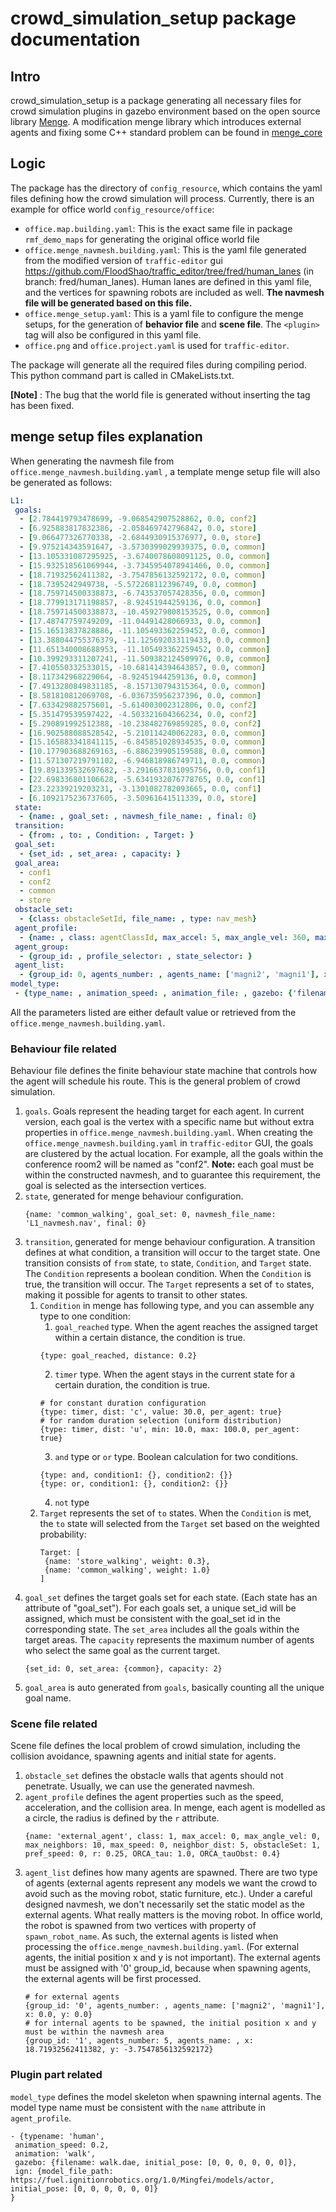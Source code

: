 # crowd_simulation_setup package documentation
## Intro
crowd_simulation_setup is a package generating all necessary files for crowd simulation plugins in gazebo environment based on the open source library [Menge](https://github.com/MengeCrowdSim/Menge). A modification menge library which introduces external agents and fixing some C++ standard problem can be found in [menge_core](https://github.com/FloodShao/menge_core)

## Logic
The package has the directory of `config_resource`, which contains the yaml files defining how the crowd simulation will process. Currently, there is an example for office world `config_resource/office`:
* `office.map.building.yaml`: This is the exact same file in package `rmf_demo_maps` for generating the original office world file
* `office.menge_navmesh.building.yaml`: This is the yaml file generated from the modified version of `traffic-editor` gui <https://github.com/FloodShao/traffic_editor/tree/fred/human_lanes> (in branch: fred/human_lanes). Human lanes are defined in this yaml file, and the vertices for spawning robots are included as well. **The navmesh file will be generated based on this file.**
* `office.menge_setup.yaml`: This is a yaml file to configure the menge setups, for the generation of **behavior file** and **scene file**. The `<plugin>` tag will also be configured in this yaml file.
* `office.png` and `office.project.yaml` is used for `traffic-editor`.

The package will generate all the required files during compiling period. This python command part is called in CMakeLists.txt. 

**[Note]** :
The bug that the world file is generated without inserting the <plugin> tag has been fixed.

## menge setup files explanation
When generating the navmesh file from `office.menge_navmesh.building.yaml` , a template menge setup file will also be generated as follows:

```yaml
L1:
 goals:
  - [2.784419793478699, -9.068542907528862, 0.0, conf2]
  - [6.925883817832386, -2.058469742796842, 0.0, store]
  - [9.066477326770338, -2.6844930915376977, 0.0, store]
  - [9.975214343591647, -3.5730399029939375, 0.0, common]
  - [13.105331087295925, -3.6740078608091125, 0.0, common]
  - [15.932518561069944, -3.7345954078941466, 0.0, common]
  - [18.71932562411382, -3.7547856132592172, 0.0, common]
  - [18.7395242949738, -5.572268112396749, 0.0, common]
  - [18.759714500338873, -6.743537057428356, 0.0, common]
  - [18.779913171198857, -8.92451944259136, 0.0, common]
  - [18.759714500338873, -10.459279808153525, 0.0, common]
  - [17.48747759749209, -11.04491428066933, 0.0, common]
  - [15.16513837828886, -11.105493362259452, 0.0, common]
  - [13.388044755376379, -11.125692033119433, 0.0, common]
  - [11.651340008688953, -11.105493362259452, 0.0, common]
  - [10.399293311207241, -11.509382124509976, 0.0, common]
  - [7.410550332533015, -10.681414394643857, 0.0, common]
  - [8.117342968229064, -8.92451944259136, 0.0, common]
  - [7.4913280849831185, -8.157130794315364, 0.0, common]
  - [8.581810812069708, -6.036735956237396, 0.0, common]
  - [7.633429882575601, -5.614003002312806, 0.0, conf2]
  - [5.351479539597422, -4.503321604366234, 0.0, conf2]
  - [5.290891992512388, -10.238482769859285, 0.0, conf2]
  - [16.902588088528542, -5.210114240062283, 0.0, common]
  - [15.165883341841115, -6.845851028934535, 0.0, common]
  - [10.177903688269163, -6.886239905159588, 0.0, common]
  - [11.571307219791102, -6.946818986749711, 0.0, common]
  - [19.891339532697682, -3.2916637831095756, 0.0, conf1]
  - [22.698336801106628, -5.6341932076778765, 0.0, conf1]
  - [23.22339219203231, -3.1301082782093665, 0.0, conf1]
  - [6.1092175236737605, -3.50961641511339, 0.0, store]
 state:
  - {name: , goal_set: , navmesh_file_name: , final: 0}
 transition:
  - {from: , to: , Condition: , Target: }
 goal_set:
  - {set_id: , set_area: , capacity: }
 goal_area:
  - conf1
  - conf2
  - common
  - store
 obstacle_set:
  - {class: obstacleSetId, file_name: , type: nav_mesh}
 agent_profile:
  - {name: , class: agentClassId, max_accel: 5, max_angle_vel: 360, max_neighbors: 10, max_speed: 0, neighbor_dist: 5, obstacleSet: obstacleSetId, pref_speed: 0, r: 0.2, ORCA_tau: 1.0, ORCA_tauObst: 0.4}
 agent_group:
  - {group_id: , profile_selector: , state_selector: }
 agent_list:
  - {group_id: 0, agents_number: , agents_name: ['magni2', 'magni1'], x: 0.0, y: 0.0}
model_type:
 - {type_name: , animation_speed: , animation_file: , gazebo: {'filename': '', 'initial_pose': [0, 0, 0, 0, 0, 0]}, ign: {'model_file_path': '', 'initial_pose': [0, 0, 0, 0, 0, 0]} }
```

All the parameters listed are either default value or retrieved from the `office.menge_navmesh.building.yaml`. 
### Behaviour file related
Behaviour file defines the finite behaviour state machine that controls how the agent will schedule his route. This is the general problem of crowd simulation.
1. `goals`. Goals represent the heading target for each agent. In current version, each goal is the vertex with a specific name but without extra properties in `office.menge_navmesh.building.yaml`. When creating the `office.menge_navmesh.building.yaml` in `traffic-editor` GUI, the goals are clustered by the actual location. For example, all the goals within the conference room2 will be named as "conf2". **Note:** each goal must be within the constructed navmesh, and to guarantee this requirement, the goal is selected as the intersection vertices.
2. `state`, generated for menge behaviour configuration. 
    ```
    {name: 'common_walking', goal_set: 0, navmesh_file_name: 'L1_navmesh.nav', final: 0}
    ```
3. `transition`, generated for menge behaviour configuration. A transition defines at what condition, a transition will occur to the target state. One transition consists of `from` state, `to` state, `Condition`, and `Target` state. The `Condition` represents a boolean condition. When the `Condition` is true, the transition will occur. The `Target` represents a set of `to` states, making it possible for agents to transit to other states. 
    1. `Condition` in menge has following type, and you can assemble any type to one condition:
        1. `goal_reached` type. When the agent reaches the assigned target within a certain distance, the condition is true.
        ```
        {type: goal_reached, distance: 0.2}
        ```
        2. `timer` type. When the agent stays in the current state for a certain duration, the condition is true.
        ```
        # for constant duration configuration
        {type: timer, dist: 'c', value: 30.0, per_agent: true}
        # for random duration selection (uniform distribution)
        {type: timer, dist: 'u', min: 10.0, max: 100.0, per_agent: true}
        ```
        3. `and` type or `or` type. Boolean calculation for two conditions.
        ```
        {type: and, condition1: {}, condition2: {}}
        {type: or, condition1: {}, condition2: {}}
        ```
        4. `not` type
    2. `Target` represents the set of `to` states. When the `Condition` is met, the `to` state will selected from the `Target` set based on the weighted probability:
        ```
        Target: [
         {name: 'store_walking', weight: 0.3}, 
         {name: 'common_walking', weight: 1.0}
        ]
        ```
4. `goal_set` defines the target goals set for each state. (Each state has an attribute of "goal_set"). For each goals set, a unique set_id will be assigned, which must be consistent with the goal_set id in the corresponding state. The `set_area` includes all the goals within the target areas. The `capacity` represents the maximum number of agents who select the same goal as the current target. 
    ```
    {set_id: 0, set_area: {common}, capacity: 2}
    ```
5. `goal_area` is auto generated from `goals`, basically counting all the unique goal name.
### Scene file related
Scene file defines the local problem of crowd simulation, including the collision avoidance, spawning agents and initial state for agents.
1. `obstacle_set` defines the obstacle walls that agents should not penetrate. Usually, we can use the generated navmesh.
2. `agent_profile` defines the agent properties such as the speed, acceleration, and the collision area. In menge, each agent is modelled as a circle, the radius is defined by the `r` attribute. 
    ```
    {name: 'external_agent', class: 1, max_accel: 0, max_angle_vel: 0, max_neighbors: 10, max_speed: 0, neighbor_dist: 5, obstacleSet: 1, pref_speed: 0, r: 0.25, ORCA_tau: 1.0, ORCA_tauObst: 0.4}
    ```
3. `agent_list` defines how many agents are spawned. There are two type of agents (external agents represent any models we want the crowd to avoid such as the moving robot, static furniture, etc.). Under a careful designed navmesh, we don't necessarily set the static model as the external agents. What really matters is the moving robot. In office world, the robot is spawned from two vertices with property of `spawn_robot_name`. As such, the external agents is listed when processing the `office.menge_navmesh.building.yaml`. (For external agents, the initial position x and y is not important). The external agents must be assigned with '0' group_id, because when spawning agents, the external agents will be first processed.
    ```
    # for external agents
    {group_id: '0', agents_number: , agents_name: ['magni2', 'magni1'], x: 0.0, y: 0.0}
    # for internal agents to be spawned, the initial position x and y must be within the navmesh area
    {group_id: '1', agents_number: 5, agents_name: , x: 18.71932562411382, y: -3.7547856132592172}
    ```    
### Plugin part related
`model_type` defines the model skeleton when spawning internal agents. The model type name must be consistent with the `name` attribute in `agent_profile`.  

```
- {typename: 'human',
 animation_speed: 0.2,
 animation: 'walk',
 gazebo: {filename: walk.dae, initial_pose: [0, 0, 0, 0, 0, 0]},
 ign: {model_file_path: https://fuel.ignitionrobotics.org/1.0/Mingfei/models/actor, initial_pose: [0, 0, 0, 0, 0, 0]}
}
```
    

